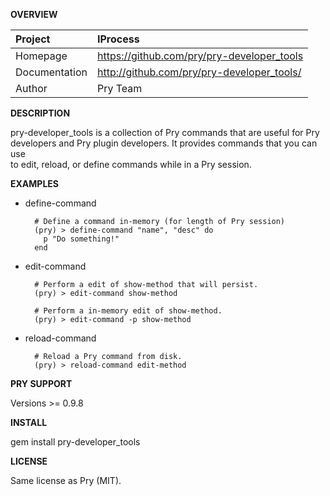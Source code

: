 __OVERVIEW__


| Project         | IProcess    
|:----------------|:--------------------------------------------------
| Homepage        | https://github.com/pry/pry-developer_tools
| Documentation   | http://github.com/pry/pry-developer_tools/
| Author          | Pry Team             


__DESCRIPTION__

  pry-developer\_tools is a collection of Pry commands that are useful for Pry  
  developers and Pry plugin developers. It provides commands that you can use   
  to edit, reload, or define commands while in a Pry session.  

__EXAMPLES__

* define-command
        
        # Define a command in-memory (for length of Pry session)
        (pry) > define-command "name", "desc" do
          p "Do something!"
        end

* edit-command

        # Perform a edit of show-method that will persist.
        (pry) > edit-command show-method

        # Perform a in-memory edit of show-method.
        (pry) > edit-command -p show-method

* reload-command

        # Reload a Pry command from disk.
        (pry) > reload-command edit-method

__PRY SUPPORT__

Versions >= 0.9.8 

__INSTALL__

  gem install pry-developer\_tools

__LICENSE__

  
  Same license as Pry (MIT).


 

